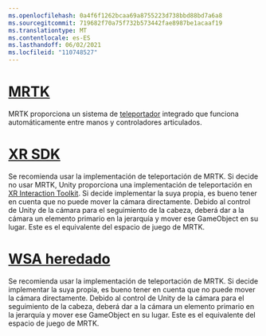 ```yaml
---
ms.openlocfilehash: 0a4f6f1262bcaa69a8755223d738bbd88bd7a6a8
ms.sourcegitcommit: 719682f70a75f732b573442fae8987be1acaaf19
ms.translationtype: MT
ms.contentlocale: es-ES
ms.lasthandoff: 06/02/2021
ms.locfileid: "110748527"
---
```

# <a name="mrtk"></a>[MRTK](#tab/mrtk)
<!-- NEVER CHANGE THE ABOVE LINE! -->

MRTK proporciona un sistema de [teleportador](/windows/mixed-reality/mrtk-unity/features/teleport-system/teleport-system) integrado que funciona automáticamente entre manos y controladores articulados.

# <a name="xr-sdk"></a>[XR SDK](#tab/xr)
<!-- NEVER CHANGE THE ABOVE LINE! -->

Se recomienda usar la implementación de teleportación de MRTK.
Si decide no usar MRTK, Unity proporciona una implementación de teleportación en [XR Interaction Toolkit](https://docs.unity3d.com/Packages/com.unity.xr.interaction.toolkit@1.0/manual/locomotion.html).
Si decide implementar la suya propia, es bueno tener en cuenta que no puede mover la cámara directamente. Debido al control de Unity de la cámara para el seguimiento de la cabeza, deberá dar a la cámara un elemento primario en la jerarquía y mover ese GameObject en su lugar. Este es el equivalente del espacio de juego de MRTK.

# <a name="legacy-wsa"></a>[WSA heredado](#tab/wsa)
<!-- NEVER CHANGE THE ABOVE LINE! -->

Se recomienda usar la implementación de teleportación de MRTK.
Si decide implementar la suya propia, es bueno tener en cuenta que no puede mover la cámara directamente. Debido al control de Unity de la cámara para el seguimiento de la cabeza, deberá dar a la cámara un elemento primario en la jerarquía y mover ese GameObject en su lugar. Este es el equivalente del espacio de juego de MRTK.
